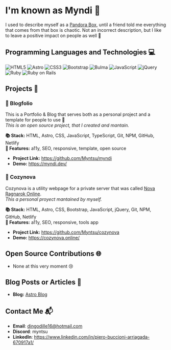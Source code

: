 # I'm known as Myndi 👋

I used to describe myself as a [Pandora Box](https://en.wikipedia.org/wiki/Pandora%27s_box), until a friend told me everything that comes from that box is chaotic. 
Not an incorrect description, but I like to leave a positive impact on people as well 💞

## Programming Languages and Technologies 💻

![HTML5](https://img.shields.io/badge/HTML5-E34F26?style=flat-square&logo=html5&logoColor=white)
![Astro](https://img.shields.io/badge/Astro-4245ff?style=flat-square&logo=astro&logoColor=white)
![CSS3](https://img.shields.io/badge/CSS3-1572B6?style=flat-square&logo=css3&logoColor=white)
![Bootstrap](https://img.shields.io/badge/Bootstrap-7952B3?style=flat-square&logo=bootstrap&logoColor=white)
![Bulma](https://img.shields.io/badge/Bulma-46fbb3?style=flat-square&logo=bulma&logoColor=black)
![JavaScript](https://img.shields.io/badge/JavaScript-F7DF1E?style=flat-square&logo=javascript&logoColor=black)
![jQuery](https://img.shields.io/badge/jQuery-f7861c?style=flat-square&logo=jquery&logoColor=white)
![Ruby](https://img.shields.io/badge/Ruby-CC342D?style=flat-square&logo=ruby&logoColor=white)
![Ruby on Rails](https://img.shields.io/badge/Ruby_on_Rails-CC0000?style=flat-square&logo=ruby-on-rails&logoColor=white)

## Projects 🚀

### 🧡 Blogfolio

This is a Portfolio & Blog that serves both as a personal project and a template for people to use 🤗  
*This is an open source project, that I created and mantain.* 

**📚 Stack:** HTML, Astro, CSS, JavaScript, TypeScript, Git, NPM, GitHub, Netlify  
**🎀 Features:** a11y, SEO, responsive, template, open source

- **Project Link:** https://github.com/Myntsu/myndi
- **Demo:** https://myndi.dev/

### 💙 Cozynova

Cozynova is a utility webpage for a private server that was called [Nova Ragnarok Online](https://www.novaragnarok.com/?module=main).   
*This a personal proyect mantained by myself.*

**📚 Stack:** HTML, Astro, CSS, Bootstrap, JavaScript, jQuery, Git, NPM, GitHub, Netlify  
**🎀 Features:** a11y, SEO, responsive, tools app

- **Project Link:** https://github.com/Myntsu/cozynova
- **Demo:** https://cozynova.online/

## Open Source Contributions 🌐

- None at this very moment 😢

## Blog Posts or Articles 📝

- **Blog:** [Astro Blog](https://myndi.dev/blog/)

## Contact Me 📬

- **Email**: dingodille16@hotmail.com 
- **Discord**: myntsu
- **LinkedIn**: https://www.linkedin.com/in/piero-buccioni-arriagada-670917a1/
